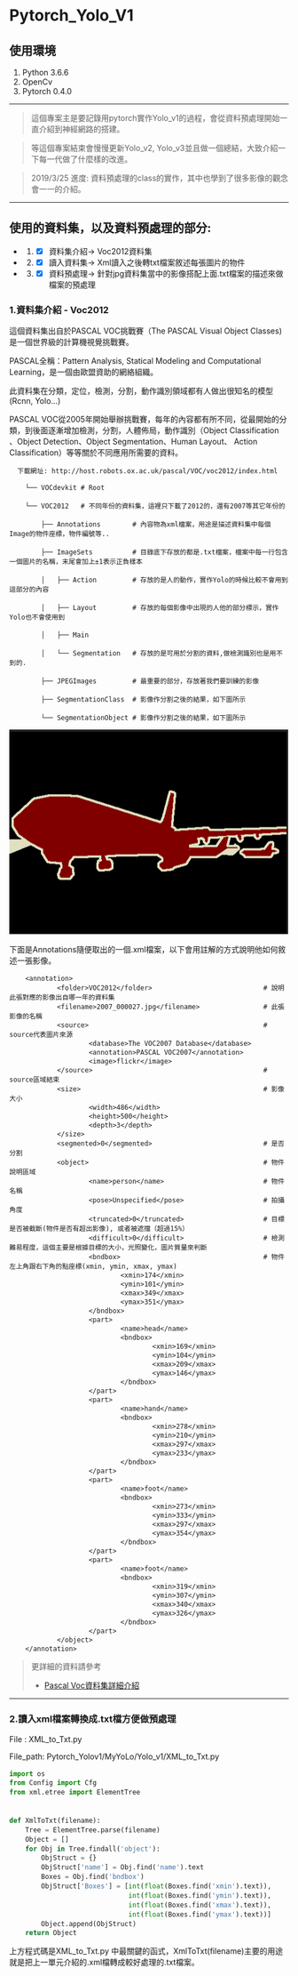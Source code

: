 # Pytorch_Yolo_V1
## 使用環境
1. Python 3.6.6
2. OpenCv 
3. Pytorch 0.4.0
***
> 這個專案主是要記錄用pytorch實作Yolo_v1的過程，會從資料預處理開始一直介紹到神經網路的搭建。

> 等這個專案結束會慢慢更新Yolo_v2, Yolo_v3並且做一個總結，大致介紹一下每一代做了什麼樣的改進。

> 2019/3/25 進度: 資料預處理的class的實作，其中也學到了很多影像的觀念會一一的介紹。

***

## 使用的資料集，以及資料預處理的部分:
*  1. -[x] 資料集介紹-> Voc2012資料集
*  2. -[x] 讀入資料集-> Xml讀入之後轉txt檔案敘述每張圖片的物件
*  3. -[x] 資料預處理-> 針對jpg資料集當中的影像搭配上面.txt檔案的描述來做檔案的預處理

### 1.資料集介紹 - Voc2012

這個資料集出自於PASCAL VOC挑戰賽（The PASCAL Visual Object Classes)是一個世界級的計算機視覺挑戰賽。 

PASCAL全稱：Pattern Analysis, Statical Modeling and Computational Learning，是一個由歐盟資助的網絡組織。

此資料集在分類，定位，檢測，分割，動作識別領域都有人做出很知名的模型(Rcnn, Yolo...)

PASCAL VOC從2005年開始舉辦挑戰賽，每年的內容都有所不同，從最開始的分類，到後面逐漸增加檢測，分割，人體佈局，動作識別（Object Classification 、Object Detection、Object Segmentation、Human Layout、 Action Classification）等等關於不同應用所需要的資料。



`   下載網址: http://host.robots.ox.ac.uk/pascal/VOC/voc2012/index.html   `
        
        └── VOCdevkit # Root
    
        └── VOC2012   # 不同年份的資料集，這裡只下載了2012的，還有2007等其它年份的
        
            ├── Annotations        # 內容物為xml檔案，用途是描述資料集中每個Image的物件座標，物件編號等..
            
            ├── ImageSets          # 目錄底下存放的都是.txt檔案，檔案中每一行包含一個圖片的名稱，末尾會加上±1表示正負樣本
            
            │   ├── Action         # 存放的是人的動作，實作Yolo的時候比較不會用到這部分的內容
            
            │   ├── Layout         # 存放的每個影像中出現的人他的部分標示，實作Yolo也不會使用到
            
            │   ├── Main    
            
            │   └── Segmentation   # 存放的是可用於分割的資料,做檢測識別也是用不到的.
            
            ├── JPEGImages         # 最重要的部分，存放著我們要訓練的影像
            
            ├── SegmentationClass  # 影像作分割之後的結果，如下圖所示
            
            └── SegmentationObject # 影像作分割之後的結果，如下圖所示
            
![SegmentationClass example picture](/Readme_ExampleImage/SegmentationClassExample.PNG)

下面是Annotations隨便取出的一個.xml檔案，以下會用註解的方式說明他如何敘述一張影像。

        <annotation>
                <folder>VOC2012</folder>                            # 說明此張對應的影像出自哪一年的資料集
                <filename>2007_000027.jpg</filename>                # 此張影像的名稱
                <source>                                            # source代表圖片來源
                        <database>The VOC2007 Database</database> 
                        <annotation>PASCAL VOC2007</annotation>
                        <image>flickr</image>
                </source>                                           # source區域結束
                <size>                                              # 影像大小
                        <width>486</width>
                        <height>500</height>
                        <depth>3</depth>
                </size>
                <segmented>0</segmented>                            # 是否分割
                <object>                                            # 物件說明區域
                        <name>person</name>                         # 物件名稱
                        <pose>Unspecified</pose>                    # 拍攝角度
                        <truncated>0</truncated>                    # 目標是否被截斷(物件是否有超出影像), 或者被遮擋（超過15%）
                        <difficult>0</difficult>                    # 檢測難易程度，這個主要是根據目標的大小，光照變化，圖片質量來判斷
                        <bndbox>                                    # 物件左上角跟右下角的點座標(xmin, ymin, xmax, ymax)
                                <xmin>174</xmin>
                                <ymin>101</ymin>
                                <xmax>349</xmax>
                                <ymax>351</ymax>
                        </bndbox>
                        <part>
                                <name>head</name>
                                <bndbox>
                                        <xmin>169</xmin>
                                        <ymin>104</ymin>
                                        <xmax>209</xmax>
                                        <ymax>146</ymax>
                                </bndbox>
                        </part>
                        <part>
                                <name>hand</name>
                                <bndbox>
                                        <xmin>278</xmin>
                                        <ymin>210</ymin>
                                        <xmax>297</xmax>
                                        <ymax>233</ymax>
                                </bndbox>
                        </part>
                        <part>
                                <name>foot</name>
                                <bndbox>
                                        <xmin>273</xmin>
                                        <ymin>333</ymin>
                                        <xmax>297</xmax>
                                        <ymax>354</ymax>
                                </bndbox>
                        </part>
                        <part>
                                <name>foot</name>
                                <bndbox>
                                        <xmin>319</xmin>
                                        <ymin>307</ymin>
                                        <xmax>340</xmax>
                                        <ymax>326</ymax>
                                </bndbox>
                        </part>
                </object>
        </annotation>

> 更詳細的資料請參考
> * [Pascal Voc資料集詳細介紹](https://arleyzhang.github.io/articles/1dc20586/)

***
### 2.讀入xml檔案轉換成.txt檔方便做預處理  
File : XML_to_Txt.py

File_path: Pytorch_Yolov1/MyYoLo/Yolo_v1/XML_to_Txt.py

```python
import os
from Config import Cfg
from xml.etree import ElementTree


def XmlToTxt(filename):
    Tree = ElementTree.parse(filename)
    Object = []
    for Obj in Tree.findall('object'):
        ObjStruct = {}
        ObjStruct['name'] = Obj.find('name').text
        Boxes = Obj.find('bndbox')
        ObjStruct['Boxes'] = [int(float(Boxes.find('xmin').text)),
                              int(float(Boxes.find('ymin').text)),
                              int(float(Boxes.find('xmax').text)),
                              int(float(Boxes.find('ymax').text))]
        Object.append(ObjStruct)
    return Object
```
上方程式碼是XML_to_Txt.py 中最關鍵的函式，XmlToTxt(filename)主要的用途就是把上一單元介紹的.xml檔轉成較好處理的.txt檔案。




